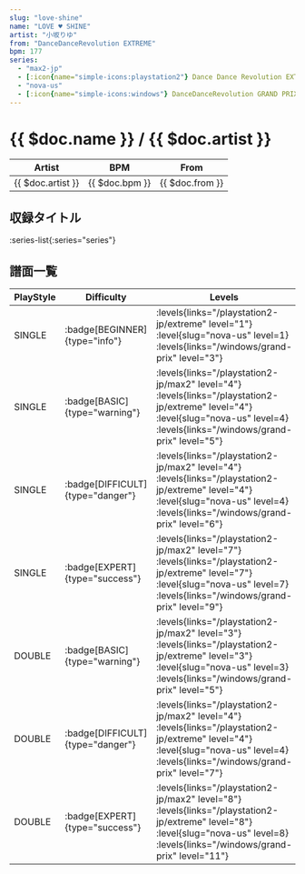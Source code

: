 ```yaml
---
slug: "love-shine"
name: "LOVE ♥ SHINE"
artist: "小坂りゆ"
from: "DanceDanceRevolution EXTREME"
bpm: 177
series:
  - "max2-jp"
  - [:icon{name="simple-icons:playstation2"} Dance Dance Revolution EXTREME :icon{name="flag:jp-4x3"}](/playstation2-jp/extreme)
  - "nova-us"
  - [:icon{name="simple-icons:windows"} DanceDanceRevolution GRAND PRIX](/windows/grand-prix)
---
```


# {{ $doc.name }} / {{ $doc.artist }}

|Artist|BPM|From|
|------|---|----|
|{{ $doc.artist }}|{{ $doc.bpm }}|{{ $doc.from }}|

## 収録タイトル

:series-list{:series="series"}

## 譜面一覧

|PlayStyle|Difficulty|Levels|Notes|Movie|
|---------|----------|------|-----|-----|
|SINGLE| :badge[BEGINNER]{type="info"}| :levels{links="/playstation2-jp/extreme" level="1"} :level{slug="nova-us" level=1}  :levels{links="/windows/grand-prix" level="3"}|130/0||
|SINGLE| :badge[BASIC]{type="warning"}|<div class="field is-grouped is-grouped-multiline"> :levels{links="/playstation2-jp/max2" level="4"}  :levels{links="/playstation2-jp/extreme" level="4"} :level{slug="nova-us" level=4}  :levels{links="/windows/grand-prix" level="5"}</div>|195/8||
|SINGLE| :badge[DIFFICULT]{type="danger"}|<div class="field is-grouped is-grouped-multiline"> :levels{links="/playstation2-jp/max2" level="4"}  :levels{links="/playstation2-jp/extreme" level="4"} :level{slug="nova-us" level=4}  :levels{links="/windows/grand-prix" level="6"}</div>|209/12||
|SINGLE| :badge[EXPERT]{type="success"}|<div class="field is-grouped is-grouped-multiline"> :levels{links="/playstation2-jp/max2" level="7"}  :levels{links="/playstation2-jp/extreme" level="7"} :level{slug="nova-us" level=7}  :levels{links="/windows/grand-prix" level="9"}</div>|312/21||
|DOUBLE| :badge[BASIC]{type="warning"}|<div class="field is-grouped is-grouped-multiline"> :levels{links="/playstation2-jp/max2" level="3"}  :levels{links="/playstation2-jp/extreme" level="3"} :level{slug="nova-us" level=3}  :levels{links="/windows/grand-prix" level="5"}</div>|161/20||
|DOUBLE| :badge[DIFFICULT]{type="danger"}|<div class="field is-grouped is-grouped-multiline"> :levels{links="/playstation2-jp/max2" level="4"}  :levels{links="/playstation2-jp/extreme" level="4"} :level{slug="nova-us" level=4}  :levels{links="/windows/grand-prix" level="7"}</div>|219/4||
|DOUBLE| :badge[EXPERT]{type="success"}|<div class="field is-grouped is-grouped-multiline"> :levels{links="/playstation2-jp/max2" level="8"}  :levels{links="/playstation2-jp/extreme" level="8"} :level{slug="nova-us" level=8}  :levels{links="/windows/grand-prix" level="11"}</div>|337/7||
